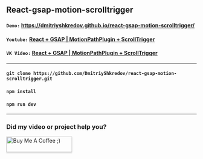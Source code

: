 ## React-gsap-motion-scrolltrigger

#### `Demo:` https://dmitriyshkredov.github.io/react-gsap-motion-scrolltrigger/

#### `Youtube:` [React + GSAP | MotionPathPlugin + ScrollTrigger](https://youtu.be/hIAhjhO8bso)

#### `VK Video:` [React + GSAP | MotionPathPlugin + ScrollTrigger](https://vk.com/video/@tipichnyjvebrazrabotchik?z=video-222570561_456239046%2Fclub222570561%2Fpl_-222570561_-2)

---

#### `git clone https://github.com/DmitriyShkredov/react-gsap-motion-scrolltrigger.git`

#### `npm install`

#### `npm run dev`

---

### Did my video or project help you?

<a href="https://www.buymeacoffee.com/DmitriyShkredov" target="_blank"><img src="https://www.buymeacoffee.com/assets/img/custom_images/orange_img.png" alt="Buy Me A Coffee ;)" style="height: 41px !important;width: 174px !important;box-shadow: 0px 3px 2px 0px rgba(190, 190, 190, 0.5) !important;-webkit-box-shadow: 0px 3px 2px 0px rgba(190, 190, 190, 0.5) !important;" ></a>
